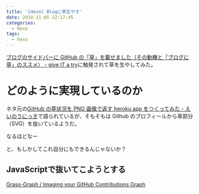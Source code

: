 ```yaml
---
title: '[Hexo] Blogに草生やす'
date: 2018-11-05 22:17:45
categories:
  - Hexo
tags:
  - hexo
---
```


[ブログのサイドバーに GitHub の「草」を載せました（その動機と「ブログに草」のススメ） - give IT a try](https://blog.jnito.com/entry/2018/11/04/200916)に触発されて草を生やしてみた。

<!-- more -->

# どのように実現しているのか

ネタ元の[GitHub の草状況を PNG 画像で返す heroku app をつくってみた - えいのうにっき](https://blog.a-know.me/entry/2016/01/09/222210)で語られているが、そもそもは Github のプロフィールから草部分（SVG）を抜いているようだ。

なるほどなー

と、もしかしてこれ自分にもできるんじゃないか？

## JavaScriptで抜いてこようとする

[Grass-Graph / Imaging your GitHub Contributions Graph](https://grass-graph.moshimo.works/)
